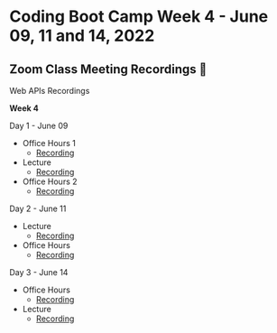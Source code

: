 # Coding Boot Camp Week 4 - June 09, 11 and 14, 2022 

## Zoom Class Meeting Recordings 🎥

Web APIs Recordings

**Week 4**

Day 1 - June 09
* Office Hours 1
  * [Recording](https://zoom.us/rec/play/zkMjfkux93EbDqpmi9BBcV2LP_e2-oeWKRD6mCPOX-5wDTp_-c5MBvSw_TfBECMH6ZTPuKmXBLokebkD.9rKjyRzkWx3TiOAo)
* Lecture 
  * [Recording](https://zoom.us/rec/play/ljQBaPEuAbe9b1UFVCz2mWchaWjc_r1JzL4efNylfO99Koq8m-mOvTIsEOmaUoS1-k3ufPwGNAsygx84.CAJaubYpUjOMwTwP)
* Office Hours 2
  * [Recording](https://zoom.us/rec/play/ZoI65vEaSQ-NNp8wOqU7BiTHPTj9GLH7bkbew86h7gHcp_o9h0roqB7FuZYzQr_nAQH0ohRSr62NqMjT.Mu7bMQ5uHhZX5PL3)

Day 2 - June 11
* Lecture
  * [Recording](https://zoom.us/rec/play/_Ut9828Uiflni7ecbExJDFnnai9Td97tM0YrP_MFZKPt8T07tot2wl3GCPvJe59nHOUeLSLFlqWkWXte.vKhW-3ueXTZkrG6P)
* Office Hours
  * [Recording](https://zoom.us/rec/play/lNyn7fa2rvYpifS5FDH789Clcwzu_pKnh_bXOxCAgqSU6jwD_o4I7Jb-MJhtAh0ueTyJF3dq73U4ucsr.9R6bdf7FTsXHr3zz)

Day 3 - June 14
* Office Hours
  * [Recording](https://zoom.us/rec/play/B0YUK4jrmPMR58QMz_s9QYqWzVLIopcoMvPUOSOhYydzhHhmmRMMHZjwagrRfFQLgJgP4Zx6McztHyok.yrrCxUBvCCl5NHd9)
* Lecture
  * [Recording](https://zoom.us/rec/play/ZOLdFMGmFOHPrkPyCSU-IsIVioHuFXQEKoTnKUiV8fFCssNKn8Pwfzb7xBvirOdurXmhAlnQgK2iHSFP.xlTWJUdPW7DzsAXQ)
